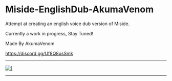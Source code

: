 # Miside-EnglishDub-AkumaVenom

Attempt at creating an english voice dub version of Miside.

Currently a work in progress, Stay Tuned!

Made By AkumaVenom

https://discord.gg/Uf8Q8usSmk

--------------------------------------------------------

[![1](https://github.com/user-attachments/assets/53ceb046-c717-497d-b26a-736f2b666abd)
](https://www.youtube.com/watch?v=Ynj-164DV58)

--------------------------------------------------------
